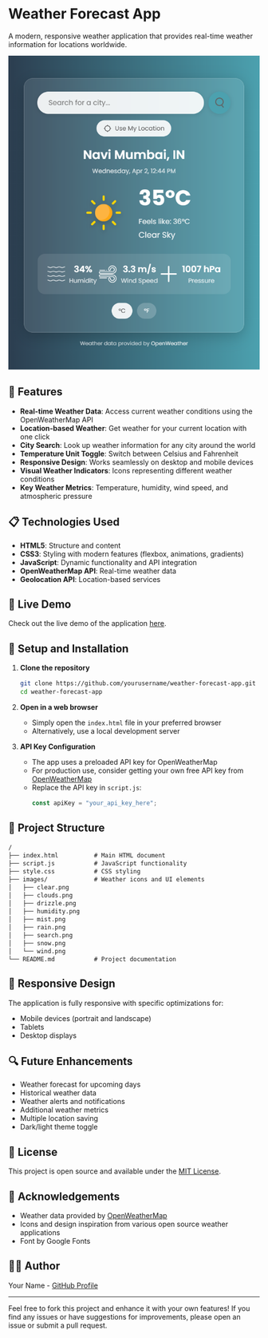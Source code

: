 # Weather Forecast App

A modern, responsive weather application that provides real-time weather information for locations worldwide.

![Weather App Screenshot](images/screenshot.png)

## 🌟 Features

- **Real-time Weather Data**: Access current weather conditions using the OpenWeatherMap API
- **Location-based Weather**: Get weather for your current location with one click
- **City Search**: Look up weather information for any city around the world
- **Temperature Unit Toggle**: Switch between Celsius and Fahrenheit
- **Responsive Design**: Works seamlessly on desktop and mobile devices
- **Visual Weather Indicators**: Icons representing different weather conditions
- **Key Weather Metrics**: Temperature, humidity, wind speed, and atmospheric pressure

## 📋 Technologies Used

- **HTML5**: Structure and content
- **CSS3**: Styling with modern features (flexbox, animations, gradients)
- **JavaScript**: Dynamic functionality and API integration
- **OpenWeatherMap API**: Real-time weather data
- **Geolocation API**: Location-based services

## 🚀 Live Demo

Check out the live demo of the application [here](https://yourusername.github.io/weather-forecast-app).

## 🔧 Setup and Installation

1. **Clone the repository**

   ```bash
   git clone https://github.com/yourusername/weather-forecast-app.git
   cd weather-forecast-app
   ```

2. **Open in a web browser**

   - Simply open the `index.html` file in your preferred browser
   - Alternatively, use a local development server

3. **API Key Configuration**
   - The app uses a preloaded API key for OpenWeatherMap
   - For production use, consider getting your own free API key from [OpenWeatherMap](https://openweathermap.org/api)
   - Replace the API key in `script.js`:
     ```javascript
     const apiKey = "your_api_key_here";
     ```

## 📁 Project Structure

```
/
├── index.html          # Main HTML document
├── script.js           # JavaScript functionality
├── style.css           # CSS styling
├── images/             # Weather icons and UI elements
│   ├── clear.png
│   ├── clouds.png
│   ├── drizzle.png
│   ├── humidity.png
│   ├── mist.png
│   ├── rain.png
│   ├── search.png
│   ├── snow.png
│   └── wind.png
└── README.md           # Project documentation
```

## 📱 Responsive Design

The application is fully responsive with specific optimizations for:

- Mobile devices (portrait and landscape)
- Tablets
- Desktop displays

## 🔍 Future Enhancements

- Weather forecast for upcoming days
- Historical weather data
- Weather alerts and notifications
- Additional weather metrics
- Multiple location saving
- Dark/light theme toggle

## 📝 License

This project is open source and available under the [MIT License](LICENSE).

## 🙏 Acknowledgements

- Weather data provided by [OpenWeatherMap](https://openweathermap.org/)
- Icons and design inspiration from various open source weather applications
- Font by Google Fonts

## 👨‍💻 Author

Your Name - [GitHub Profile](https://github.com/Dnyanesh182)

---

Feel free to fork this project and enhance it with your own features! If you find any issues or have suggestions for improvements, please open an issue or submit a pull request.
